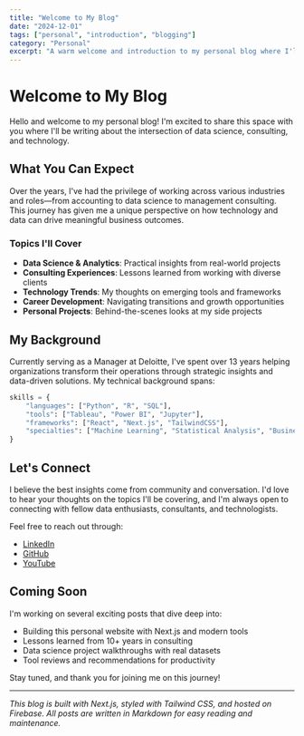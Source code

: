 ```yaml
---
title: "Welcome to My Blog"
date: "2024-12-01"
tags: ["personal", "introduction", "blogging"]
category: "Personal"
excerpt: "A warm welcome and introduction to my personal blog where I'll be sharing insights about data science, consulting, and technology."
---
```


# Welcome to My Blog

Hello and welcome to my personal blog! I'm excited to share this space with you where I'll be writing about the intersection of data science, consulting, and technology.

## What You Can Expect

Over the years, I've had the privilege of working across various industries and roles—from accounting to data science to management consulting. This journey has given me a unique perspective on how technology and data can drive meaningful business outcomes.

### Topics I'll Cover

- **Data Science & Analytics**: Practical insights from real-world projects
- **Consulting Experiences**: Lessons learned from working with diverse clients
- **Technology Trends**: My thoughts on emerging tools and frameworks
- **Career Development**: Navigating transitions and growth opportunities
- **Personal Projects**: Behind-the-scenes looks at my side projects

## My Background

Currently serving as a Manager at Deloitte, I've spent over 13 years helping organizations transform their operations through strategic insights and data-driven solutions. My technical background spans:

```python
skills = {
    "languages": ["Python", "R", "SQL"],
    "tools": ["Tableau", "Power BI", "Jupyter"],
    "frameworks": ["React", "Next.js", "TailwindCSS"],
    "specialties": ["Machine Learning", "Statistical Analysis", "Business Strategy"]
}
```

## Let's Connect

I believe the best insights come from community and conversation. I'd love to hear your thoughts on the topics I'll be covering, and I'm always open to connecting with fellow data enthusiasts, consultants, and technologists.

Feel free to reach out through:
- [LinkedIn](https://www.linkedin.com/in/jeff-weisman-050a322b/)
- [GitHub](https://github.com/jweisman11)
- [YouTube](https://youtube.com/@jeffweisman)

## Coming Soon

I'm working on several exciting posts that dive deep into:
- Building this personal website with Next.js and modern tools
- Lessons learned from 10+ years in consulting
- Data science project walkthroughs with real datasets
- Tool reviews and recommendations for productivity

Stay tuned, and thank you for joining me on this journey!

---

*This blog is built with Next.js, styled with Tailwind CSS, and hosted on Firebase. All posts are written in Markdown for easy reading and maintenance.*
